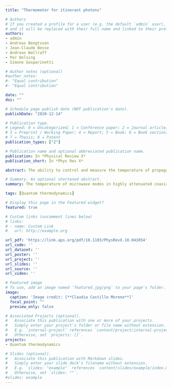 ```yaml
---
title: "Thermometer for itinerant photons"

# Authors
# If you created a profile for a user (e.g. the default `admin` user), write the username (folder name) here
# and it will be replaced with their full name and linked to their profile.
authors:
- admin
- Andreas Bengtsson
- Jean-Claude Besse
- Andreas Wallraff
- Per Delsing
- Simone Gasparinetti

# Author notes (optional)
#author_notes:
#- "Equal contribution"
#- "Equal contribution"

date: ""
doi: ""

# Schedule page publish date (NOT publication's date).
publishDate: "2020-12-14"

# Publication type.
# Legend: 0 = Uncategorized; 1 = Conference paper; 2 = Journal article;
# 3 = Preprint / Working Paper; 4 = Report; 5 = Book; 6 = Book section;
# 7 = Thesis; 8 = Patent
publication_types: ["2"]

# Publication name and optional abbreviated publication name.
publication: In *Physical Review X*
publication_short: In *Phys Rev X*

abstract: The ability to control and measure the temperature of propagating microwave modes down to very low temperatures is indispensable for quantum information processing and may open opportunities for studies of heat transport at the nanoscale, also in the quantum regime. Here, we propose and experimentally demonstrate primary thermometry of propagating microwaves using a transmon-type superconducting circuit. Our device operates continuously, with a sensitivity down to 4×10−4 photons/√Hz and a bandwidth of 40 MHz. We measure the thermal occupation of the modes of a highly attenuated coaxial cable in a range of 0.001 to 0.4 thermal photons, corresponding to a temperature range from 35 mK to 210 mK at a frequency around 5 GHz. To increase the radiation temperature in a controlled fashion, we either inject calibrated, wideband digital noise, or heat the device and its environment. This thermometry scheme can find applications in benchmarking and characterization of cryogenic microwave setups, temperature measurements in hybrid quantum systems, and quantum thermodynamics.

# Summary. An optional shortened abstract.
summary: The temperature of microwave modes in highly attenuated coaxial line in cryogenic environment is measured from the coherent photon scattering by a superconducting qubit.

tags: [Quantum thermodynamics]

# Display this page in the Featured widget?
featured: true

# Custom links (uncomment lines below)
# links:
# - name: Custom Link
#   url: http://example.org

url_pdf: 'https://link.aps.org/pdf/10.1103/PhysRevX.10.041054'
url_code: ''
url_dataset: ''
url_poster: ''
url_project: ''
url_slides: ''
url_source: ''
url_video: ''

# Featured image
# To use, add an image named `featured.jpg/png` to your page's folder.
image:
  caption: 'Image credit: [**Claudia Castillo Moreno**]'
  focal_point: ""
  preview_only: false

# Associated Projects (optional).
#   Associate this publication with one or more of your projects.
#   Simply enter your project's folder or file name without extension.
#   E.g. `internal-project` references `content/project/internal-project/index.md`.
#   Otherwise, set `projects: []`.
projects:
- Quantum thermodynamics

# Slides (optional).
#   Associate this publication with Markdown slides.
#   Simply enter your slide deck's filename without extension.
#   E.g. `slides: "example"` references `content/slides/example/index.md`.
#   Otherwise, set `slides: ""`.
#slides: example
---
```

